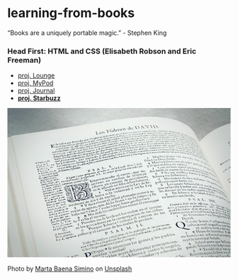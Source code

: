 # learning-from-books

“Books are a uniquely portable magic.” - Stephen King

### Head First: HTML and CSS (Elisabeth Robson and Eric Freeman)

- [proj. Lounge](https://s2kdev.github.io/learning-from-books/Learning_HTML_CSS_Freeman_E/Lounge/lounge.html)
- [proj. MyPod](https://s2kdev.github.io/learning-from-books/Learning_HTML_CSS_Freeman_E/MyPod)
- [proj. Journal](https://s2kdev.github.io/learning-from-books/Learning_HTML_CSS_Freeman_E/Journal/journal.html)
- [**proj. Starbuzz**](https://s2kdev.github.io/learning-from-books/Learning_HTML_CSS_Freeman_E/Starbuzz)

![Page/book](Learning_HTML_CSS_Freeman_E/Different_Tasks/images/page-img.jpg)

Photo by <a href="https://unsplash.com/@martasimino?utm_source=unsplash&utm_medium=referral&utm_content=creditCopyText">Marta Baena Simino</a> on <a href="https://unsplash.com/photos/T3GpoJvuVQM?utm_source=unsplash&utm_medium=referral&utm_content=creditCopyText">Unsplash</a>

